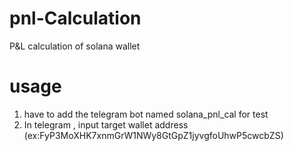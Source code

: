# pnl-Calculation
P&amp;L calculation of solana wallet

# usage
1. have to add the telegram bot named solana_pnl_cal for test
2. In telegram , input target wallet address  (ex:FyP3MoXHK7xnmGrW1NWy8GtGpZ1jyvgfoUhwP5cwcbZS) 
